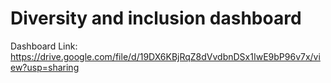 # Diversity and inclusion dashboard
Dashboard Link: https://drive.google.com/file/d/19DX6KBjRqZ8dVvdbnDSx1IwE9bP96v7x/view?usp=sharing

